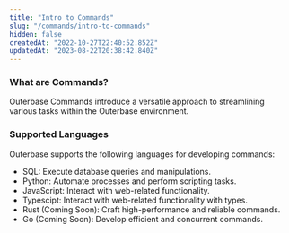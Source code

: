 ```yaml
---
title: "Intro to Commands"
slug: "/commands/intro-to-commands"
hidden: false
createdAt: "2022-10-27T22:40:52.852Z"
updatedAt: "2023-08-22T20:38:42.840Z"
---
```


### What are Commands?

Outerbase Commands introduce a versatile approach to streamlining various tasks within the Outerbase environment. 

### Supported Languages

Outerbase supports the following languages for developing commands:

* SQL: Execute database queries and manipulations.
* Python: Automate processes and perform scripting tasks.
* JavaScript: Interact with web-related functionality.
* Typescipt: Interact with web-related functionality with types. 
* Rust (Coming Soon): Craft high-performance and reliable commands.
* Go (Coming Soon): Develop efficient and concurrent commands.

